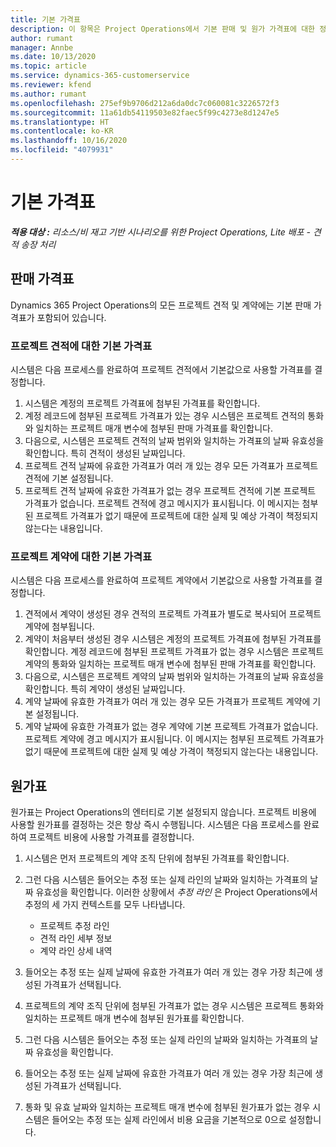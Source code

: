 ```yaml
---
title: 기본 가격표
description: 이 항목은 Project Operations에서 기본 판매 및 원가 가격표에 대한 정보를 제공합니다.
author: rumant
manager: Annbe
ms.date: 10/13/2020
ms.topic: article
ms.service: dynamics-365-customerservice
ms.reviewer: kfend
ms.author: rumant
ms.openlocfilehash: 275ef9b9706d212a6da0dc7c060081c3226572f3
ms.sourcegitcommit: 11a61db54119503e82faec5f99c4273e8d1247e5
ms.translationtype: HT
ms.contentlocale: ko-KR
ms.lasthandoff: 10/16/2020
ms.locfileid: "4079931"
---
```

# <a name="default-price-lists"></a>기본 가격표

_**적용 대상 :** 리소스/비 재고 기반 시나리오를 위한 Project Operations, Lite 배포 - 견적 송장 처리_

## <a name="sales-price-lists"></a>판매 가격표

Dynamics 365 Project Operations의 모든 프로젝트 견적 및 계약에는 기본 판매 가격표가 포함되어 있습니다. 

### <a name="price-list-default-on-project-quotes"></a>프로젝트 견적에 대한 기본 가격표
시스템은 다음 프로세스를 완료하여 프로젝트 견적에서 기본값으로 사용할 가격표를 결정합니다.

1. 시스템은 계정의 프로젝트 가격표에 첨부된 가격표를 확인합니다. 
2. 계정 레코드에 첨부된 프로젝트 가격표가 있는 경우 시스템은 프로젝트 견적의 통화와 일치하는 프로젝트 매개 변수에 첨부된 판매 가격표를 확인합니다.
3. 다음으로, 시스템은 프로젝트 견적의 날짜 범위와 일치하는 가격표의 날짜 유효성을 확인합니다. 특히 견적이 생성된 날짜입니다.
4. 프로젝트 견적 날짜에 유효한 가격표가 여러 개 있는 경우 모든 가격표가 프로젝트 견적에 기본 설정됩니다.
5. 프로젝트 견적 날짜에 유효한 가격표가 없는 경우 프로젝트 견적에 기본 프로젝트 가격표가 없습니다. 프로젝트 견적에 경고 메시지가 표시됩니다. 이 메시지는 첨부된 프로젝트 가격표가 없기 때문에 프로젝트에 대한 실제 및 예상 가격이 책정되지 않는다는 내용입니다.

### <a name="price-list-default-on-project-contracts"></a>프로젝트 계약에 대한 기본 가격표 
시스템은 다음 프로세스를 완료하여 프로젝트 계약에서 기본값으로 사용할 가격표를 결정합니다.

1. 견적에서 계약이 생성된 경우 견적의 프로젝트 가격표가 별도로 복사되어 프로젝트 계약에 첨부됩니다.
2. 계약이 처음부터 생성된 경우 시스템은 계정의 프로젝트 가격표에 첨부된 가격표를 확인합니다. 계정 레코드에 첨부된 프로젝트 가격표가 없는 경우 시스템은 프로젝트 계약의 통화와 일치하는 프로젝트 매개 변수에 첨부된 판매 가격표를 확인합니다.
4. 다음으로, 시스템은 프로젝트 계약의 날짜 범위와 일치하는 가격표의 날짜 유효성을 확인합니다. 특히 계약이 생성된 날짜입니다.
5. 계약 날짜에 유효한 가격표가 여러 개 있는 경우 모든 가격표가 프로젝트 계약에 기본 설정됩니다.
6. 계약 날짜에 유효한 가격표가 없는 경우 계약에 기본 프로젝트 가격표가 없습니다. 프로젝트 계약에 경고 메시지가 표시됩니다. 이 메시지는 첨부된 프로젝트 가격표가 없기 때문에 프로젝트에 대한 실제 및 예상 가격이 책정되지 않는다는 내용입니다.

## <a name="cost-price-lists"></a>원가표

원가표는 Project Operations의 엔터티로 기본 설정되지 않습니다. 프로젝트 비용에 사용할 원가표를 결정하는 것은 항상 즉시 수행됩니다. 시스템은 다음 프로세스를 완료하여 프로젝트 비용에 사용할 가격표를 결정합니다.

1. 시스템은 먼저 프로젝트의 계약 조직 단위에 첨부된 가격표를 확인합니다.
2. 그런 다음 시스템은 들어오는 추정 또는 실제 라인의 날짜와 일치하는 가격표의 날짜 유효성을 확인합니다. 이러한 상황에서 *추정 라인* 은 Project Operations에서 추정의 세 가지 컨텍스트를 모두 나타냅니다.

    - 프로젝트 추정 라인
    - 견적 라인 세부 정보
    - 계약 라인 상세 내역
  
3. 들어오는 추정 또는 실제 날짜에 유효한 가격표가 여러 개 있는 경우 가장 최근에 생성된 가격표가 선택됩니다.
4. 프로젝트의 계약 조직 단위에 첨부된 가격표가 없는 경우 시스템은 프로젝트 통화와 일치하는 프로젝트 매개 변수에 첨부된 원가표를 확인합니다.
5. 그런 다음 시스템은 들어오는 추정 또는 실제 라인의 날짜와 일치하는 가격표의 날짜 유효성을 확인합니다. 
6. 들어오는 추정 또는 실제 날짜에 유효한 가격표가 여러 개 있는 경우 가장 최근에 생성된 가격표가 선택됩니다.
7. 통화 및 유효 날짜와 일치하는 프로젝트 매개 변수에 첨부된 원가표가 없는 경우 시스템은 들어오는 추정 또는 실제 라인에서 비용 요금을 기본적으로 0으로 설정합니다.
